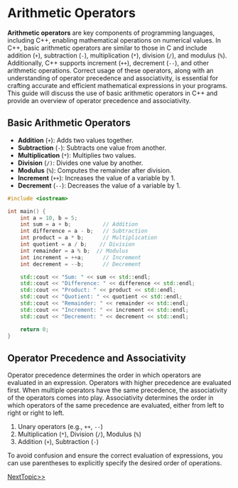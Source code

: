 # Arithmetic Operators
**Arithmetic operators** are key components of programming languages, including C++, enabling mathematical operations on numerical values. In C++, basic arithmetic operators are similar to those in C and include addition (`+`), subtraction (`-`), multiplication (`*`), division (`/`), and modulus (`%`). Additionally, C++ supports increment (`++`), decrement (`--`), and other arithmetic operations. Correct usage of these operators, along with an understanding of operator precedence and associativity, is essential for crafting accurate and efficient mathematical expressions in your programs. This guide will discuss the use of basic arithmetic operators in C++ and provide an overview of operator precedence and associativity.

## Basic Arithmetic Operators
- **Addition** (`+`): Adds two values together.
- **Subtraction** (`-`): Subtracts one value from another.
- **Multiplication** (`*`): Multiplies two values.
- **Division** (`/)`: Divides one value by another.
- **Modulus** (`%`): Computes the remainder after division.
- **Increment** (`++`): Increases the value of a variable by 1.
- **Decrement** (`--`): Decreases the value of a variable by 1.
```cpp
#include <iostream>

int main() {
	int a = 10, b = 5;
	int sum = a + b;		  // Addition
	int difference = a - b;   // Subtraction
	int product = a * b;	  // Multiplication
	int quotient = a / b;	 // Division
	int remainder = a % b;	// Modulus
	int increment = ++a;	  // Increment
	int decrement = --b;	  // Decrement

	std::cout << "Sum: " << sum << std::endl;
	std::cout << "Difference: " << difference << std::endl;
	std::cout << "Product: " << product << std::endl;
	std::cout << "Quotient: " << quotient << std::endl;
	std::cout << "Remainder: " << remainder << std::endl;
	std::cout << "Increment: " << increment << std::endl;
	std::cout << "Decrement: " << decrement << std::endl;

	return 0;
}
```
## Operator Precedence and Associativity
Operator precedence determines the order in which operators are evaluated in an expression. Operators with higher precedence are evaluated first. When multiple operators have the same precedence, the associativity of the operators comes into play. Associativity determines the order in which operators of the same precedence are evaluated, either from left to right or right to left.

1. Unary operators (e.g., `++`, `--`)
2. Multiplication (`*`), Division (`/`), Modulus (`%`)
3. Addition (`+`), Subtraction (`-`)

To avoid confusion and ensure the correct evaluation of expressions, you can use parentheses to explicitly specify the desired order of operations.

[NextTopic>>](./Topic02.md)
